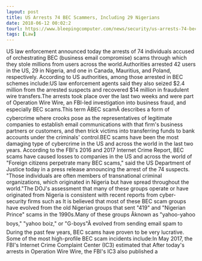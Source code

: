 ```yaml
---
layout: post
title: US Arrests 74 BEC Scammers, Including 29 Nigerians
date: 2018-06-12 00:02:2
tourl: https://www.bleepingcomputer.com/news/security/us-arrests-74-bec-scammers-including-29-nigerians/
tags: [Law]
---
```

US law enforcement announced today the arrests of 74 individuals accused of orchestrating BEC (business email compromise) scams through which they stole millions from users across the world.Authorities arrested 42 users in the US, 29 in Nigeria, and one in Canada, Mauritius, and Poland, respectively. According to US authorities, among those arrested in BEC schemes include:US law enforcement agents said they also seized $2.4 million from the arrested suspects and recovered $14 million in fraudulent wire transfers.The arrests took place over the last two weeks and were part of Operation Wire Wire, an FBI-led investigation into business fraud, and especially BEC scams.This term ÂBEC scamÂ describes a form of cybercrime where crooks pose as the representatives of legitimate companies to establish email communications with that firm's business partners or customers, and then trick victims into transferring funds to bank accounts under the criminals' control.BEC scams have been the most damaging type of cybercrime in the US and across the world in the last two years. According to the FBI's 2016 and 2017 Internet Crime Report, BEC scams have caused losses to companies in the US and across the world of "Foreign citizens perpetrate many BEC scams," said the US Department of Justice today in a press release announcing the arrest of the 74 suspects. "Those individuals are often members of transnational criminal organizations, which originated in Nigeria but have spread throughout the world."The DOJ's assessment that many of these groups operate or have originated from Nigeria is consistent with recent reports from cyber-security firms such as It is believed that most of these BEC scam groups have evolved from the old Nigerian groups that sent "419" and "Nigerian Prince" scams in the 1990s.Many of these groups Âknown as "yahoo-yahoo boys," "yahoo boiz," or "G-boys"Â evolved from sending email spam to During the past few years, BEC scams have proven to be very lucrative. Some of the most high-profile BEC scam incidents include:In May 2017, the FBI's Internet Crime Complaint Center (IC3) estimated that After today's arrests in Operation Wire Wire, the FBI's IC3 also published a 